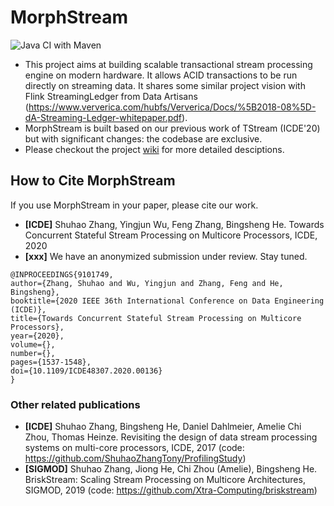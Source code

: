 # MorphStream

![Java CI with Maven](https://github.com/ShuhaoZhangTony/TStream/workflows/Java%20CI%20with%20Maven/badge.svg?branch=master)

- This project aims at building scalable transactional stream processing engine on modern hardware. It allows ACID transactions to be run directly on streaming data. It shares some similar project vision with Flink StreamingLedger from Data Artisans (https://www.ververica.com/hubfs/Ververica/Docs/%5B2018-08%5D-dA-Streaming-Ledger-whitepaper.pdf). 
- MorphStream is built based on our previous work of TStream (ICDE'20) but with significant changes: the codebase are exclusive. 
- Please checkout the project [wiki](https://github.com/intellistream/MorphStream/wiki) for more detailed desciptions.

## How to Cite MorphStream

If you use MorphStream in your paper, please cite our work.

* **[ICDE]** Shuhao Zhang, Yingjun Wu, Feng Zhang, Bingsheng He. Towards Concurrent Stateful Stream Processing on Multicore Processors, ICDE, 2020
* **[xxx]** We have an anonymized submission under review. Stay tuned.
```
@INPROCEEDINGS{9101749,  
author={Zhang, Shuhao and Wu, Yingjun and Zhang, Feng and He, Bingsheng},  
booktitle={2020 IEEE 36th International Conference on Data Engineering (ICDE)},   
title={Towards Concurrent Stateful Stream Processing on Multicore Processors},   
year={2020},  
volume={},  
number={},  
pages={1537-1548},  
doi={10.1109/ICDE48307.2020.00136}
}

```

### Other related publications

* **[ICDE]** Shuhao Zhang, Bingsheng He, Daniel Dahlmeier, Amelie Chi Zhou, Thomas Heinze. Revisiting the design of data stream processing systems on multi-core processors, ICDE, 2017 (code: https://github.com/ShuhaoZhangTony/ProfilingStudy)
* **[SIGMOD]** Shuhao Zhang, Jiong He, Chi Zhou (Amelie), Bingsheng He. BriskStream: Scaling Stream Processing on Multicore Architectures, SIGMOD, 2019 (code: https://github.com/Xtra-Computing/briskstream)
